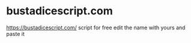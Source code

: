 # bustadicescript.com
https://bustadicescript.com/ script for free edit the name with yours and paste it
